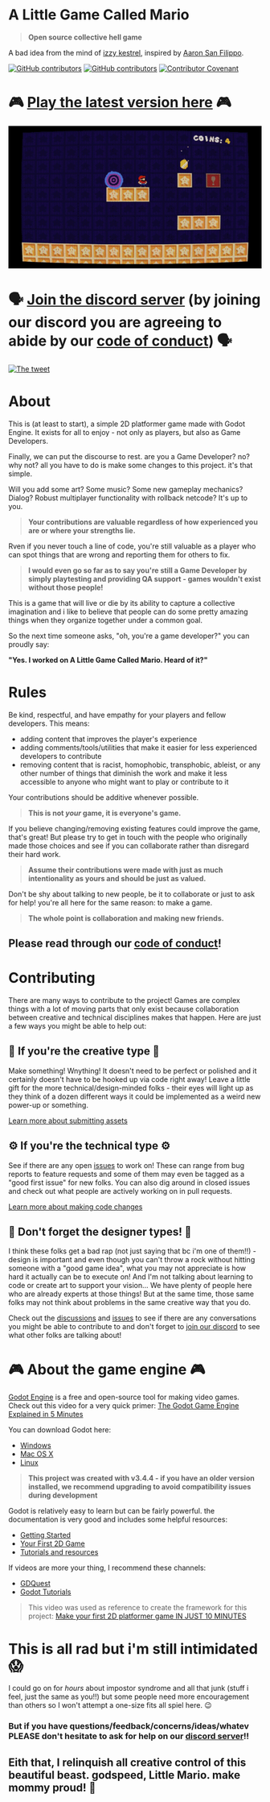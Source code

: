 # A Little Game Called Mario
> **Open source collective hell game**

A bad idea from the mind of [izzy kestrel](https://twitter.com/iznaut), inspired by [Aaron San Filippo](https://twitter.com/AeornFlippout).

[![GitHub contributors](https://img.shields.io/github/contributors/a-little-org-called-mario/a-little-game-called-mario.svg)](https://GitHub.com/a-little-org-called-mario/a-little-game-called-mario/graphs/contributors/) [![GitHub contributors](https://img.shields.io/github/workflow/status/a-little-org-called-mario/a-little-game-called-mario/build%20and%20publish.svg)](https://github.com/a-little-org-called-mario/a-little-game-called-mario/actions) [![Contributor Covenant](https://img.shields.io/badge/Contributor%20Covenant-2.1-4baaaa.svg)](code_of_conduct.md)


# 🎮 [Play the latest version here](http://play.little-mario.com/) 🎮

[![Screenshot Of A Little Game Called Mario](/.godot_ignore/screenshot.gif)](https://twitter.com/iznaut/status/1508179935977947142)

# 🗣 [Join the discord server](http://community.little-mario.com/) (by joining our discord you are agreeing to abide by our [code of conduct](code_of_conduct.md)) 🗣

[![The tweet](.godot_ignore/the_tweet.png)](https://twitter.com/iznaut/status/1508179935977947142)


# About
This is (at least to start), a simple 2D platformer game made with Godot Engine. It exists for all to enjoy - not only as players, but also as Game Developers.

Finally, we can put the discourse to rest. are you a Game Developer? no? why not? all you have to do is make some changes to this project. it's that simple.

Will you add some art? Some music? Some new gameplay mechanics? Dialog? Robust multiplayer functionality with rollback netcode? It's up to you.

> **Your contributions are valuable regardless of how experienced you are or where your strengths lie.**

Rven if you never touch a line of code, you're still valuable as a player who can spot things that are wrong and reporting them for others to fix.

> **I would even go so far as to say you're still a Game Developer by simply playtesting and providing QA support - games wouldn't exist without those people!**

This is a game that will live or die by its ability to capture a collective imagination and i like to believe that people can do some pretty amazing things when they organize together under a common goal.

So the next time someone asks, "oh, you're a game developer?" you can proudly say:

**"Yes. I worked on A Little Game Called Mario. Heard of it?"**


# Rules
Be kind, respectful, and have empathy for your players and fellow developers. This means:

* adding content that improves the player's experience
* adding comments/tools/utilities that make it easier for less experienced developers to contribute
* removing content that is racist, homophobic, transphobic, ableist, or any other number of things that diminish the work and make it less accessible to anyone who might want to play or contribute to it

Your contributions should be additive whenever possible.

> **This is not *your* game, it is everyone's game.**

If you believe changing/removing existing features could improve the game, that's great! But please try to get in touch with the people who originally made those choices and see if you can collaborate rather than disregard their hard work.

> **Assume their contributions were made with just as much intentionality as yours and should be just as valued.**

Don't be shy about talking to new people, be it to collaborate or just to ask for help! you're all here for the same reason: to make a game.

> **The whole point is collaboration and making new friends.**

## Please read through our [code of conduct](code_of_conduct.md)!


# Contributing
There are many ways to contribute to the project! Games are complex things with a lot of moving parts that only exist because collaboration between creative and technical disciplines makes that happen. Here are just a few ways you might be able to help out:

## 🎨 **If you're the creative type** 🎨
Make something! Wnything! It doesn't need to be perfect or polished and it certainly doesn't have to be hooked up via code right away! Leave a little gift for the more technical/design-minded folks - their eyes will light up as they think of a dozen different ways it could be implemented as a weird new power-up or something.

[Learn more about submitting assets](http://assets.little-mario.com/)

## ⚙️ **If you're the technical type** ⚙️
See if there are any open [issues](https://github.com/a-little-org-called-mario/a-little-game-called-mario/issues) to work on! These can range from bug reports to feature requests and some of them may even be tagged as a "good first issue" for new folks. You can also dig around in closed issues and check out what people are actively working on in pull requests.

[Learn more about making code changes](https://github.com/a-little-org-called-mario/a-little-game-called-mario/wiki/Contribution-Basics)

## 🤔 **Don't forget the designer types!** 🤔
I think these folks get a bad rap (not just saying that bc i'm one of them!!) - design is important and even though you can't throw a rock without hitting someone with a "good game idea", what you may not appreciate is how hard it actually can be to execute on! And I'm not talking about learning to code or create art to support your vision... We have plenty of people here who are already experts at those things! But at the same time, those same folks may not think about problems in the same creative way that you do.

Check out the [discussions](https://github.com/a-little-org-called-mario/a-little-game-called-mario/discussions) and [issues](https://github.com/a-little-org-called-mario/a-little-game-called-mario/issues) to see if there are any conversations you might be able to contribute to and don't forget to [join our discord](http://community.little-mario.com/) to see what other folks are talking about!


# 🎮 About the game engine 🎮
[Godot Engine](https://godotengine.org/) is a free and open-source tool for making video games. Check out this video for a very quick primer: [The Godot Game Engine Explained in 5 Minutes](https://www.youtube.com/watch?v=KjX5llYZ5eQ)

You can download Godot here:
- [Windows](https://downloads.tuxfamily.org/godotengine/3.4.4/Godot_v3.4.4-stable_win64.exe.zip)
- [Mac OS X](https://downloads.tuxfamily.org/godotengine/3.4.4/Godot_v3.4.4-stable_osx.universal.zip)
- [Linux](https://downloads.tuxfamily.org/godotengine/3.4.4/Godot_v3.4.4-stable_x11.64.zip)

> **This project was created with v3.4.4 - if you have an older version installed, we recommend upgrading to avoid compatibility issues during development**

Godot is relatively easy to learn but can be fairly powerful. the documentation is very good and includes some helpful resources:
- [Getting Started](https://docs.godotengine.org/en/3.4/getting_started/introduction/index.html)
- [Your First 2D Game](https://docs.godotengine.org/en/stable/getting_started/first_2d_game/index.html)
- [Tutorials and resources](https://docs.godotengine.org/en/stable/community/tutorials.html)

If videos are more your thing, I recommend these channels:
- [GDQuest](https://www.youtube.com/channel/UCxboW7x0jZqFdvMdCFKTMsQ)
- [Godot Tutorials](https://www.youtube.com/channel/UCnr9ojBEQGgwbcKsZC-2rIg)

> This video was used as reference to create the framework for this project: [Make your first 2D platformer game IN JUST 10 MINUTES](https://www.youtube.com/watch?v=xFEKIWpd0sU)


# This is all rad but i'm still intimidated 😱
I could go on for _hours_ about impostor syndrome and all that junk (stuff i feel, just the same as you!!) but some people need more encouragement than others so I won't attempt a one-size fits all spiel here. 😉

### But if you have questions/feedback/concerns/ideas/whatev PLEASE don't hesitate to ask for help on our [discord server](http://community.little-mario.com/)!!

## Eith that, I relinquish all creative control of this beautiful beast. godspeed, Little Mario. make mommy proud! 💖
